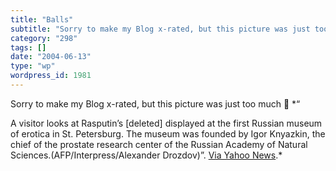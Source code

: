 ```yaml
---
title: "Balls"
subtitle: "Sorry to make my Blog x-rated, but this picture was just too much 🙂"
category: "298"
tags: []
date: "2004-06-13"
type: "wp"
wordpress_id: 1981
---
```

Sorry to make my Blog x-rated, but this picture was just too much 🙂
*“

A visitor looks at Rasputin’s [deleted] displayed at the first Russian museum of erotica in St. Petersburg. The museum was founded by Igor Knyazkin, the chief of the prostate research center of the Russian Academy of Natural Sciences.(AFP/Interpress/Alexander Drozdov)”. [Via Yahoo News](http://story.news.yahoo.com/news?tmpl=story&u=/040612/photos_od_afp/040612223046_6vsf86zu_photo0).*